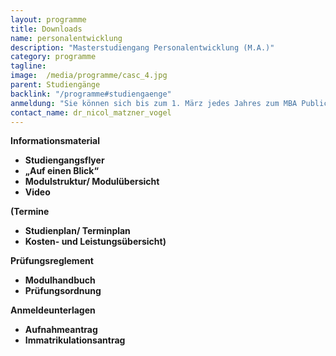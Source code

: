 ```yaml
---
layout: programme
title: Downloads
name: personalentwicklung
description: "Masterstudiengang Personalentwicklung (M.A.)"
category: programme
tagline: 
image:  /media/programme/casc_4.jpg
parent: Studiengänge
backlink: "/programme#studiengaenge"
anmeldung: "Sie können sich bis zum 1. März jedes Jahres zum MBA Public Management anmelden, der Studiengang beginnt im April jedes Jahres."
contact_name: dr_nicol_matzner_vogel
---
```



**Informationsmaterial**

* **Studiengangsflyer**
* **„Auf einen Blick“**
* **Modulstruktur/ Modulübersicht**
* **Video**

**(Termine**

* **Studienplan/ Terminplan**
* **Kosten- und Leistungsübersicht)**

**Prüfungsreglement**

* **Modulhandbuch**
* **Prüfungsordnung**

**Anmeldeunterlagen**

* **Aufnahmeantrag**
* **Immatrikulationsantrag**